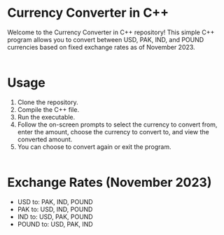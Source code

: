 # Currency Converter in C++
Welcome to the Currency Converter in C++ repository! This simple C++ program allows you to convert between USD, PAK, IND, and POUND currencies based on fixed exchange rates as of November 2023.
<br></br>

# Usage
1. Clone the repository.
2. Compile the C++ file.
3. Run the executable.
4. Follow the on-screen prompts to select the currency to convert from, enter the amount, choose the currency to convert to, and view the converted amount.
5. You can choose to convert again or exit the program.
<br></br>

# Exchange Rates (November 2023)
- USD to: PAK, IND, POUND
- PAK to: USD, IND, POUND
- IND to: USD, PAK, POUND
- POUND to: USD, PAK, IND
<br></br>

